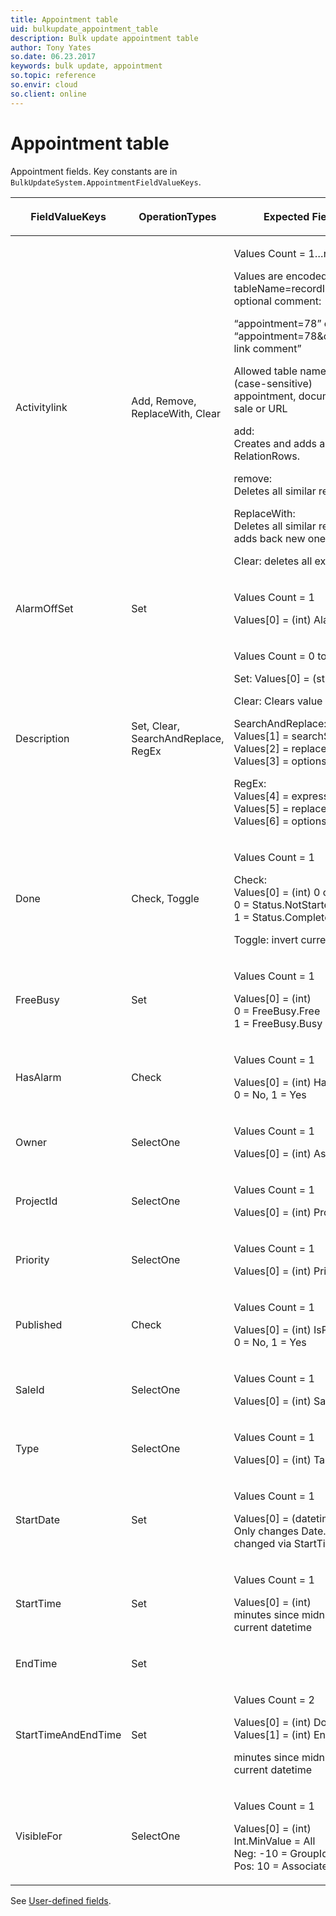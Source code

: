 ```yaml
---
title: Appointment table
uid: bulkupdate_appointment_table
description: Bulk update appointment table
author: Tony Yates
so.date: 06.23.2017
keywords: bulk update, appointment
so.topic: reference
so.envir: cloud
so.client: online
---
```



# Appointment table

Appointment fields. Key constants are in `BulkUpdateSystem.AppointmentFieldValueKeys`.

<table>
    <title>Appointment</title>
    <thead>
        <tr>
            <th>
                <p>FieldValueKeys</p>
            </th>
            <th>
                <p>OperationTypes</p>
            </th>
            <th>
                <p>Expected Field Values</p>
            </th>
            <th>
                <p>Affected Properties</p>
            </th>
        </tr>
    </thead>
    <tbody>
        <tr>
            <td>
                <p>Activitylink</p>
            </td>
            <td>
                <p>Add, Remove, ReplaceWith, Clear</p>
            </td>
            <td>
                <p>Values Count = 1&hellip;n</p>
                <p>Values are encoded as tableName=recordId values with an optional comment:</p>
                <p>&ldquo;appointment=78&rdquo; or<br>&ldquo;appointment=78&amp;comment=Some link comment&rdquo;</p>
                <p>Allowed table names:<br>(case-sensitive)<br>appointment, document, project, sale or URL</p>
                <p>add:<br>Creates and adds all values as RelationRows.</p>
                <p>remove:<br>Deletes all similar relations.</p>
                <p>ReplaceWith:<br>Deletes all similar relations, then adds back new ones.</p>
                <p>Clear: deletes all existing relations.</p>
            </td>
            <td>
                <p>LinksHelper</p>
            </td>
        </tr>
        <tr>
            <td>
                <p>AlarmOffSet</p>
            </td>
            <td>
                <p>Set</p>
            </td>
            <td>
                <p>Values Count = 1</p>
                <p>Values[0] = (int) Alarm</p>
            </td>
            <td>
                <p>Alarm</p>
            </td>
        </tr>
        <tr>
            <td>
                <p>Description</p>
            </td>
            <td>
                <p>Set, Clear, SearchAndReplace, RegEx</p>
            </td>
            <td>
                <p>Values Count = 0 to 7</p>
                <p>Set: Values[0] = (string)</p>
                <p>Clear: Clears value</p>
                <p>SearchAndReplace:<br>Values[1] = searchString<br>Values[2] = replaceString<br>Values[3] = options</p>
                <p>RegEx:<br>Values[4] = expression<br>Values[5] = replace with<br>Values[6] = options</p>
            </td>
            <td>
                <p>AppointmentText</p>
            </td>
        </tr>
        <tr>
            <td>
                <p>Done</p>
            </td>
            <td>
                <p>Check, Toggle</p>
            </td>
            <td>
                <p>Values Count = 1</p>
                <p>Check:<br>Values[0] = (int) 0 or 1<br>0 = Status.NotStarted<br>1 = Status.Completed</p>
                <p>Toggle: invert current</p>
            </td>
            <td>
                <p>Appointment.Status, Appointment.AssociateId, Appointment.GroupIdx</p>
            </td>
        </tr>
        <tr>
            <td>
                <p>FreeBusy</p>
            </td>
            <td>
                <p>Set</p>
            </td>
            <td>
                <p>Values Count = 1</p>
                <p>Values[0] = (int)<br>0 = FreeBusy.Free<br>1 = FreeBusy.Busy</p>
            </td>
            <td>
                <p>FreeBusy</p>
            </td>
        </tr>
        <tr>
            <td>
                <p>HasAlarm</p>
            </td>
            <td>
                <p>Check</p>
            </td>
            <td>
                <p>Values Count = 1</p>
                <p>Values[0] = (int) HasAlarm<br>0 = No, 1&nbsp;= Yes</p>
            </td>
            <td>
                <p>HasAlarm</p>
            </td>
        </tr>
        <tr>
            <td>
                <p>Owner</p>
            </td>
            <td>
                <p>SelectOne</p>
            </td>
            <td>
                <p>Values Count = 1</p>
                <p>Values[0] = (int) AssociateId</p>
            </td>
            <td>
                <p>Owner</p>
            </td>
        </tr>
        <tr>
            <td>
                <p>ProjectId</p>
            </td>
            <td>
                <p>SelectOne</p>
            </td>
            <td>
                <p>Values Count = 1</p>
                <p>Values[0] = (int) ProjectId</p>
            </td>
            <td>
                <p>ProjectId</p>
            </td>
        </tr>
        <tr>
            <td>
                <p>Priority</p>
            </td>
            <td>
                <p>SelectOne</p>
            </td>
            <td>
                <p>Values Count = 1</p>
                <p>Values[0] = (int) PriorityIdx</p>
            </td>
            <td>
                <p>Priority</p>
            </td>
        </tr>
        <tr>
            <td>
                <p>Published</p>
            </td>
            <td>
                <p>Check</p>
            </td>
            <td>
                <p>Values Count = 1</p>
                <p>Values[0] = (int) IsPublished<br>0 = No,&nbsp;1 = Yes</p>
            </td>
            <td>
                <p>PublishHelper</p>
            </td>
        </tr>
        <tr>
            <td>
                <p>SaleId</p>
            </td>
            <td>
                <p>SelectOne</p>
            </td>
            <td>
                <p>Values Count = 1</p>
                <p>Values[0] = (int) SaleId</p>
            </td>
            <td>
                <p>SaleId</p>
            </td>
        </tr>
        <tr>
            <td>
                <p>Type</p>
            </td>
            <td>
                <p>SelectOne</p>
            </td>
            <td>
                <p>Values Count = 1</p>
                <p>Values[0] = (int) TaskIdx</p>
            </td>
            <td>
                <p>Task</p>
            </td>
        </tr>
        <tr>
            <td>
                <p>StartDate</p>
            </td>
            <td>
                <p>Set</p>
            </td>
            <td>
                <p>Values Count = 1</p>
                <p>Values[0] = (datetime) <br>Only changes Date. Times are changed via StartTime field.</p>
            </td>
            <td>DoBy (Date Only)<br>EndDate (Date Only)</td>
        </tr>
        <tr>
            <td>
                <p>StartTime</p>
            </td>
            <td>
                <p>Set</p>
            </td>
            <td>
                <p>Values Count = 1</p>
                <p>Values[0] = (int) <br>minutes since midnight relative to current datetime</p>
            </td>
            <td>
                <p>DoBy<br>EndDate</p>
                <p></p>
            </td>
        </tr>
        <tr>
            <td>
                <p>EndTime</p>
            </td>
            <td>
                <p>Set</p>
            </td>
            <td>
                <p></p>
            </td>
            <td>
                <p></p>
            </td>
        </tr>
        <tr>
            <td>
                <p>StartTimeAndEndTime</p>
            </td>
            <td>
                <p>Set</p>
            </td>
            <td>
                <p>Values Count = 2</p>
                <p>Values[0] = (int) DoBy<br>Values[1] = (int) EndDate</p>
                <p>minutes since midnight relative to current datetime</p>
            </td>
            <td>
                <p>DoBy<br>EndTime</p>
            </td>
        </tr>
        <tr>
            <td>
                <p>VisibleFor</p>
            </td>
            <td>
                <p>SelectOne</p>
            </td>
            <td>
                <p>Values Count = 1</p>
                <p>Values[0] = (int) <br>Int.MinValue = All<br>Neg: -10 = GroupId (10)<br>Pos: 10 = AssociateId (10)</p>
            </td>
            <td>
                <p>VisibleFor</p>
            </td>
        </tr>
    </tbody>
</table>

See [User-defined fields][1].

<!-- Referenced links -->
[1]: user-defined-fields.md
